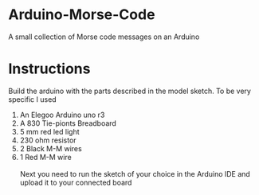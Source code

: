 # Arduino-Morse-Code
A small collection of Morse code messages on an Arduino
# Instructions
Build the arduino with the parts described in the model sketch. To be very specific I used
1. An Elegoo Arduino uno r3
2. A 830 Tie-pionts Breadboard
3. 5 mm red led light
4. 230 ohm resistor
5. 2 Black M-M wires
6. 1 Red M-M wire
<br/><br/>
Next you need to run the sketch of your choice in the Arduino IDE and upload it to your connected board

